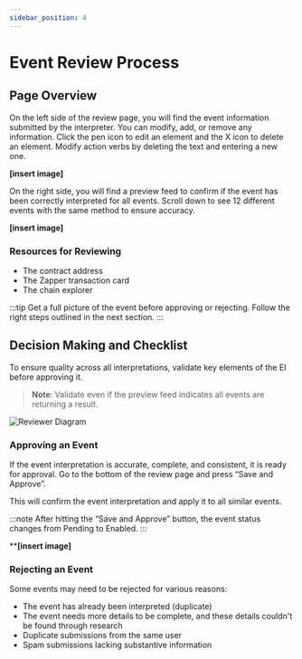 ```yaml
---
sidebar_position: 4
---
```


# Event Review Process

## Page Overview

On the left side of the review page, you will find the event information submitted by the interpreter. You can modify, add, or remove any information. Click the pen icon to edit an element and the X icon to delete an element. Modify action verbs by deleting the text and entering a new one.

**[insert image]**

On the right side, you will find a preview feed to confirm if the event has been correctly interpreted for all events. Scroll down to see 12 different events with the same method to ensure accuracy.

**[insert image]**

### Resources for Reviewing

- The contract address
- The Zapper transaction card
- The chain explorer

:::tip
Get a full picture of the event before approving or rejecting. Follow the right steps outlined in the next section.
:::

## Decision Making and Checklist

To ensure quality across all interpretations, validate key elements of the EI before approving it.

> **Note**: Validate even if the preview feed indicates all events are returning a result.

![Reviewer Diagram](https://github.com/Zapper-fi/protocol/assets/62707299/f635068a-48d0-4b3f-bb85-f47e22bde098)

### Approving an Event

If the event interpretation is accurate, complete, and consistent, it is ready for approval. Go to the bottom of the review page and press “Save and Approve”.

This will confirm the event interpretation and apply it to all similar events.

:::note
After hitting the “Save and Approve” button, the event status changes from Pending to Enabled.
:::

****[insert image]**

### Rejecting an Event

Some events may need to be rejected for various reasons:
- The event has already been interpreted (duplicate)
- The event needs more details to be complete, and these details couldn't be found through research
- Duplicate submissions from the same user
- Spam submissions lacking substantive information
